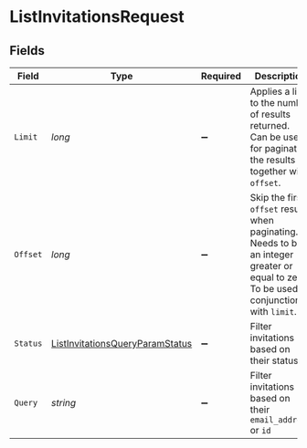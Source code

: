 # ListInvitationsRequest


## Fields

| Field                                                                                                                                     | Type                                                                                                                                      | Required                                                                                                                                  | Description                                                                                                                               | Example                                                                                                                                   |
| ----------------------------------------------------------------------------------------------------------------------------------------- | ----------------------------------------------------------------------------------------------------------------------------------------- | ----------------------------------------------------------------------------------------------------------------------------------------- | ----------------------------------------------------------------------------------------------------------------------------------------- | ----------------------------------------------------------------------------------------------------------------------------------------- |
| `Limit`                                                                                                                                   | *long*                                                                                                                                    | :heavy_minus_sign:                                                                                                                        | Applies a limit to the number of results returned.<br/>Can be used for paginating the results together with `offset`.                     | 20                                                                                                                                        |
| `Offset`                                                                                                                                  | *long*                                                                                                                                    | :heavy_minus_sign:                                                                                                                        | Skip the first `offset` results when paginating.<br/>Needs to be an integer greater or equal to zero.<br/>To be used in conjunction with `limit`. | 10                                                                                                                                        |
| `Status`                                                                                                                                  | [ListInvitationsQueryParamStatus](../../Models/Operations/ListInvitationsQueryParamStatus.md)                                             | :heavy_minus_sign:                                                                                                                        | Filter invitations based on their status                                                                                                  | pending                                                                                                                                   |
| `Query`                                                                                                                                   | *string*                                                                                                                                  | :heavy_minus_sign:                                                                                                                        | Filter invitations based on their `email_address` or `id`                                                                                 |                                                                                                                                           |